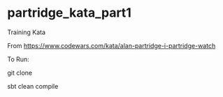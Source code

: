 # partridge_kata_part1
Training Kata

From https://www.codewars.com/kata/alan-partridge-i-partridge-watch

To Run:

git clone

sbt clean compile
